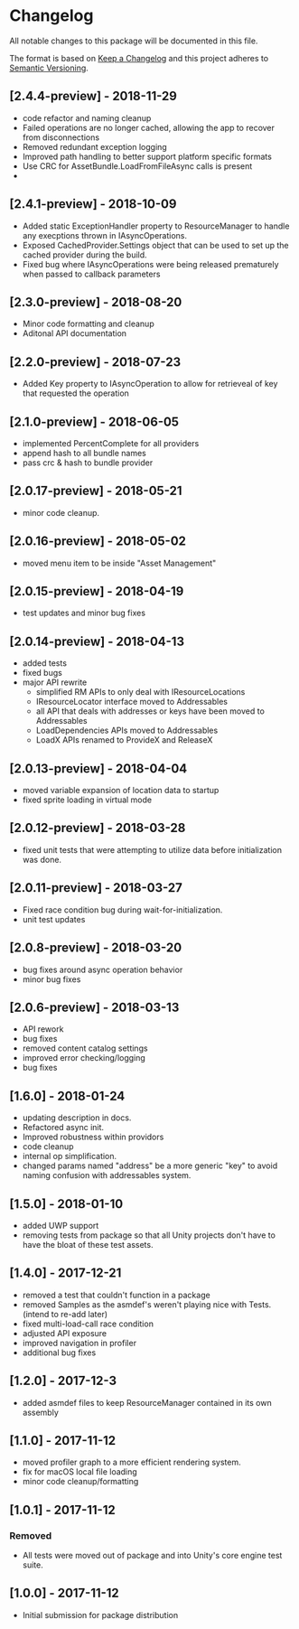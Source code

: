 # Changelog
All notable changes to this package will be documented in this file.

The format is based on [Keep a Changelog](http://keepachangelog.com/en/1.0.0/)
and this project adheres to [Semantic Versioning](http://semver.org/spec/v2.0.0.html).

## [2.4.4-preview] - 2018-11-29
 - code refactor and naming cleanup 
 - Failed operations are no longer cached, allowing the app to recover from disconnections
 - Removed redundant exception logging
 - Improved path handling to better support platform specific formats
 - Use CRC for AssetBundle.LoadFromFileAsync calls is present
 - 
## [2.4.1-preview] - 2018-10-09
 - Added static ExceptionHandler property to ResourceManager to handle any execptions thrown in IAsyncOperations.
 - Exposed CachedProvider.Settings object that can be used to set up the cached provider during the build.
 - Fixed bug where IAsyncOperations were being released prematurely when passed to callback parameters
 
## [2.3.0-preview] - 2018-08-20
 - Minor code formatting and cleanup
 - Aditonal API documentation

## [2.2.0-preview] - 2018-07-23
 - Added Key property to IAsyncOperation to allow for retrieveal of key that requested the operation

## [2.1.0-preview] - 2018-06-05
 - implemented PercentComplete for all providers
 - append hash to all bundle names
 - pass crc & hash to bundle provider

## [2.0.17-preview] - 2018-05-21
 - minor code cleanup.
 
## [2.0.16-preview] - 2018-05-02
 - moved menu item to be inside "Asset Management"
 
## [2.0.15-preview] - 2018-04-19
 - test updates and minor bug fixes
 
## [2.0.14-preview] - 2018-04-13
 - added tests
 - fixed bugs
 - major API rewrite
	- simplified RM APIs to only deal with IResourceLocations
	- IResourceLocator interface moved to Addressables
	- all API that deals with addresses or keys have been moved to Addressables
	- LoadDependencies APIs moved to Addressables
	- LoadX APIs renamed to ProvideX and ReleaseX

## [2.0.13-preview] - 2018-04-04
- moved variable expansion of location data to startup 
- fixed sprite loading in virtual mode

## [2.0.12-preview] - 2018-03-28
- fixed unit tests that were attempting to utilize data before initialization was done.

## [2.0.11-preview] - 2018-03-27
- Fixed race condition bug during wait-for-initialization.
- unit test updates

## [2.0.8-preview] - 2018-03-20
- bug fixes around async operation behavior
- minor bug fixes


## [2.0.6-preview] - 2018-03-13
- API rework
- bug fixes
- removed content catalog settings
- improved error checking/logging
- bug fixes

## [1.6.0] - 2018-01-24
- updating description in docs.
- Refactored async init.
- Improved robustness within providors
- code cleanup
- internal op simplification.
- changed params named "address" be a more generic "key" to avoid naming confusion with addressables system.

## [1.5.0] - 2018-01-10
- added UWP support
- removing tests from package so that all Unity projects don't have to have the bloat of these test assets.

## [1.4.0] - 2017-12-21
- removed a test that couldn't function in a package
- removed Samples as the asmdef's weren't playing nice with Tests. (intend to re-add later)
- fixed multi-load-call race condition
- adjusted API exposure
- improved navigation in profiler
- additional bug fixes

## [1.2.0] - 2017-12-3
- added asmdef files to keep ResourceManager contained in its own assembly

## [1.1.0] - 2017-11-12
- moved profiler graph to a more efficient rendering system.
- fix for macOS local file loading
- minor code cleanup/formatting

## [1.0.1] - 2017-11-12
### Removed
- All tests were moved out of package and into Unity's core engine test suite.  

## [1.0.0] - 2017-11-12
- Initial submission for package distribution

